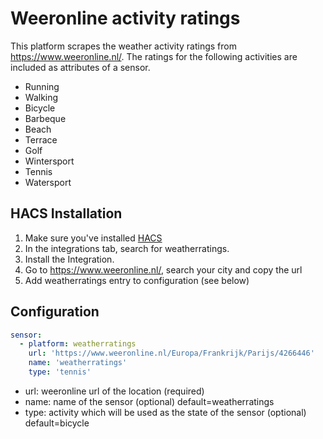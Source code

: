 # Weeronline activity ratings
This platform scrapes the weather activity ratings from https://www.weeronline.nl/. The ratings for the following activities are included as attributes of a sensor.
- Running
- Walking
- Bicycle
- Barbeque
- Beach
- Terrace
- Golf
- Wintersport
- Tennis
- Watersport

## HACS Installation
1. Make sure you've installed [HACS](https://hacs.xyz/docs/installation/prerequisites)
2. In the integrations tab, search for weatherratings.
3. Install the Integration.
4. Go to https://www.weeronline.nl/, search your city and copy the url
4. Add weatherratings entry to configuration (see below)

## Configuration
```yaml
sensor:
  - platform: weatherratings
    url: 'https://www.weeronline.nl/Europa/Frankrijk/Parijs/4266446'
    name: 'weatherratings'
    type: 'tennis'
```

- url: weeronline url of the location (required)
- name: name of the sensor  (optional) default=weatherratings
- type: activity which will be used as the state of the sensor (optional) default=bicycle

